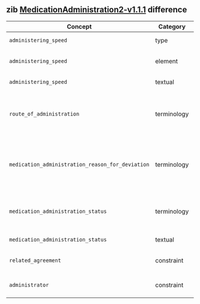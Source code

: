 ## zib [MedicationAdministration2-v1.1.1](https://zibs.nl/wiki/MedicationAdministration2-v1.1.1(2020EN)) difference

| Concept         | Category          | Description                             | 
|-----------------|-------------------|-----------------------------------------|
|`administering_speed` | type | Replaced type BackboneElement with Range type and added  HdBe-Range partial CBB. |
|`administering_speed` | element | Removed elements minimum_value, maximum_value and nominal_value as they are defined within the CBB HdBe-Range. |
|`administering_speed` | textual | Removed context regarding the Dutch NHG table. |
|`route_of_administration` | terminology | Replaced Gstandaard codes with SNOMED hierarchy containing descendents of 284009009 (Route of administration value) ([zib ticket #1781](https://bits.nictiz.nl/browse/ZIB-1781)) and renamed it to RouteOfMedicationAdministration to reuse the ValueSet both here and in InstructionsForUse. |
|`medication_administration_reason_for_deviation` | terminology | Replaced _NL-CM-CS_ or _ActReason_ codes with SNOMED codes as found in the [2022 CodeList](https://zibs.nl/wiki/MedicationAdministration2-v2.0(2022EN)#MedicationAdministrationReasonForDeviationCodeLis). Also added SNOMED codes for Unknown and Other. SNOMED NL codes are replaced with custom codes as defined the CodeSystem MedicationAdministrationReasonForDeviation. |
|`medication_administration_status` | terminology | Replaced _ActStatus_ codes of the MedicationAdministrationStatus ValueSet with SNOMED codes where applicable and added custom codes for codes not found in SNOMED, such as: Aborted and Completed. | 
|`medication_administration_status` | textual | Aligned description of the values with the used valueSet. |  
|`related_agreement` | constraint | Added an invariant (id = HdBe-MedicationAdministration2-1 ) to indicate only one related_greement is expected. |  
|`administrator` | constraint | Added an invariant (HdBe-MedicationAdministration2-2) to indicate only one administrator is expected. |  